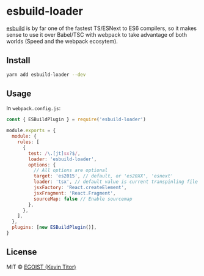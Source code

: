 # esbuild-loader

[esbuild](https://github.com/evanw/esbuild) is by far one of the fastest TS/ESNext to ES6 compilers, so it makes sense to use it over Babel/TSC with webpack to take advantage of both worlds (Speed and the webpack ecosytem).

## Install

```bash
yarn add esbuild-loader --dev
```

## Usage

In `webpack.config.js`:

```js
const { ESBuildPlugin } = require('esbuild-loader')

module.exports = {
  module: {
    rules: [
      {
        test: /\.[jt]sx?$/,
        loader: 'esbuild-loader',
        options: {
          // All options are optional
          target: 'es2015', // default, or 'es20XX', 'esnext'
          loader: 'tsx', // default value is current transpinling file ext
          jsxFactory: 'React.createElement',
          jsxFragment: 'React.Fragment',
          sourceMap: false // Enable sourcemap
        },
      },
    ],
  },
  plugins: [new ESBuildPlugin()],
}
```

## License

MIT &copy; [EGOIST (Kevin Titor)](https://github.com/sponsors/egoist)
